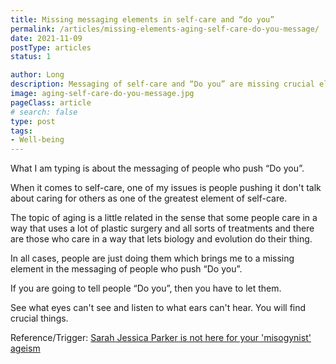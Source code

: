 ```yaml
---
title: Missing messaging elements in self-care and “do you”
permalink: /articles/missing-elements-aging-self-care-do-you-message/
date: 2021-11-09
postType: articles
status: 1

author: Long
description: Messaging of self-care and “Do you” are missing crucial elements.
image: aging-self-care-do-you-message.jpg
pageClass: article
# search: false
type: post
tags:
- Well-being
---
```


What I am typing is about the messaging of people who push “Do you”.

When it comes to self-care, one of my issues is people pushing it don't talk about caring for others as one of the greatest element of self-care.

The topic of aging is a little related in the sense that some people care in a way that uses a lot of plastic surgery and all sorts of treatments and there are those who care in a way that lets biology and evolution do their thing.

In all cases, people are just doing them which brings me to a missing element in the messaging of people who push “Do you”.

If you are going to tell people “Do you”, then you have to let them.

See what eyes can't see and listen to what ears can't hear. You will find crucial things.

Reference/Trigger: <a href="https://www.cnn.com/2021/11/08/entertainment/sarah-jessica-parker-aging/index.html">Sarah Jessica Parker is not here for your 'misogynist' ageism</a>
